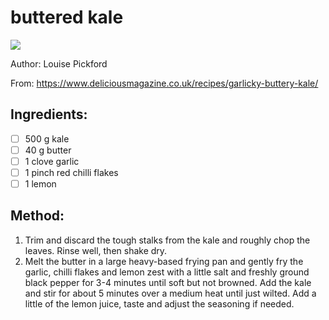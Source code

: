 # buttered kale
![](images/buttered_kale.jpg)

Author: Louise Pickford

From: https://www.deliciousmagazine.co.uk/recipes/garlicky-buttery-kale/

## Ingredients:
- [ ] 500 g kale
- [ ] 40 g butter
- [ ] 1 clove garlic
- [ ] 1 pinch red chilli flakes
- [ ] 1 lemon

## Method:
1. Trim and discard the tough stalks from the kale and roughly chop the leaves. Rinse well, then shake dry.
2. Melt the butter in a large heavy-based frying pan and gently fry the garlic, chilli flakes and lemon zest with a little salt and freshly ground black pepper for 3-4 minutes until soft but not browned. Add the kale and stir for about 5 minutes over a medium heat until just wilted. Add a little of the lemon juice, taste and adjust the seasoning if needed.